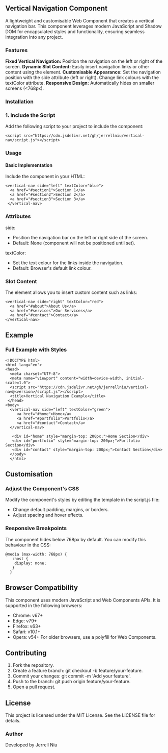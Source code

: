 ## Vertical Navigation Component
A lightweight and customisable Web Component that creates a vertical navigation bar. This component leverages modern JavaScript and Shadow DOM for encapsulated styles and functionality, ensuring seamless integration into any project.

### Features
**Fixed Vertical Navigation:** Position the navigation on the left or right of the screen.
**Dynamic Slot Content:** Easily insert navigation links or other content using the <slot> element.
**Customisable Appearance:**
Set the navigation position with the side attribute (left or right).
Change link colours with the textColor attribute.
**Responsive Design:** Automatically hides on smaller screens (<768px).
### Installation
### 1. Include the Script
Add the following script to your project to include the component:

    <script src="https://cdn.jsdelivr.net/gh/jerrellniu/vertical-nav/script.js"></script>
    
### Usage
#### Basic Implementation
Include the <vertical-nav> component in your HTML:

    <vertical-nav side="left" textColor="blue">
      <a href="#section1">Section 1</a>
      <a href="#section2">Section 2</a>
      <a href="#section3">Section 3</a>
     </vertical-nav>

### Attributes
side:
* Position the navigation bar on the left or right side of the screen.
* Default: None (component will not be positioned until set).

textColor:
* Set the text colour for the links inside the navigation.
* Default: Browser's default link colour.

### Slot Content
The <slot> element allows you to insert custom content such as links:

    <vertical-nav side="right" textColor="red">
      <a href="#about">About Us</a>
      <a href="#services">Our Services</a>
      <a href="#contact">Contact</a>
    </vertical-nav>

## Example
### Full Example with Styles

    <!DOCTYPE html>
    <html lang="en">
    <head>
      <meta charset="UTF-8">
      <meta name="viewport" content="width=device-width, initial-scale=1.0">
      <script src="https://cdn.jsdelivr.net/gh/jerrellniu/vertical-nav@<version>/script.js"></script>
      <title>Vertical Navigation Example</title>
     </head>
    <body>
      <vertical-nav side="left" textColor="green">
         <a href="#home">Home</a>
         <a href="#portfolio">Portfolio</a>
         <a href="#contact">Contact</a>
      </vertical-nav>
  
       <div id="home" style="margin-top: 200px;">Home Section</div>
       <div id="portfolio" style="margin-top: 200px;">Portfolio Section</div>
       <div id="contact" style="margin-top: 200px;">Contact Section</div>
      </body>
      </html>

## Customisation
### Adjust the Component's CSS
Modify the component's styles by editing the template in the script.js file:
* Change default padding, margins, or borders.
* Adjust spacing and hover effects.
### Responsive Breakpoints
The component hides below 768px by default. You can modify this behaviour in the CSS:


    @media (max-width: 768px) {
       :host {
        display: none;
       }
      }
## Browser Compatibility
This component uses modern JavaScript and Web Components APIs. It is supported in the following browsers:
* Chrome: v67+
* Edge: v79+
* Firefox: v63+
* Safari: v10.1+
* Opera: v54+
For older browsers, use a polyfill for Web Components.

## Contributing
1. Fork the repository.
2. Create a feature branch: git checkout -b feature/your-feature.
3. Commit your changes: git commit -m 'Add your feature'.
4. Push to the branch: git push origin feature/your-feature.
5. Open a pull request.

## License
This project is licensed under the MIT License. See the LICENSE file for details.

### Author ###
Developed by Jerrell Niu
